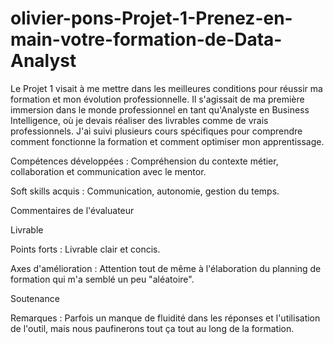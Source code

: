 # olivier-pons-Projet-1-Prenez-en-main-votre-formation-de-Data-Analyst

Le Projet 1 visait à me mettre dans les meilleures conditions pour réussir ma formation et mon évolution professionnelle. Il s'agissait de ma première immersion dans le monde professionnel en tant qu'Analyste en Business Intelligence, où je devais réaliser des livrables comme de vrais professionnels. J'ai suivi plusieurs cours spécifiques pour comprendre comment fonctionne la formation et comment optimiser mon apprentissage.

Compétences développées : Compréhension du contexte métier, collaboration et communication avec le mentor.

Soft skills acquis : Communication, autonomie, gestion du temps.

Commentaires de l'évaluateur

Livrable

Points forts : Livrable clair et concis.

Axes d'amélioration : Attention tout de même à l'élaboration du planning de formation qui m'a semblé un peu "aléatoire".

Soutenance

Remarques : Parfois un manque de fluidité dans les réponses et l'utilisation de l'outil, mais nous paufinerons tout ça tout au long de la formation.
